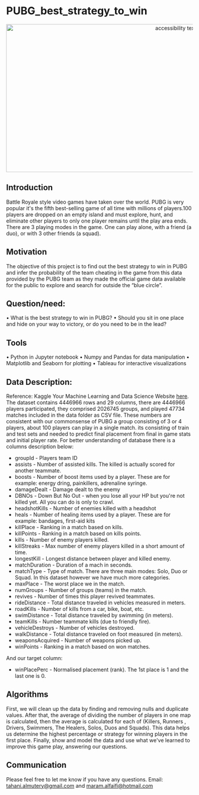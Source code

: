 # PUBG_best_strategy_to_win
<p align="center">
<img src="https://www.vga4a.com/wp-content/uploads/youtubegaming2560_1440.jpg" width="900" height="400" class="center" alt="accessibility text">

## Introduction 
Battle Royale style video games have taken over the world. PUBG is very popular it's the fifth best-selling game of all time with millions of players.100 players are dropped on an empty island and must explore, hunt, and eliminate other players to only one player remains until the play area ends. There are 3 playing modes in the game. One can play alone, with a friend (a duo), or with 3 other friends (a squad).

## Motivation <br>
The objective of this project is to find out the best strategy to win in PUBG and infer the probability of the team cheating in the game from this data provided by the PUBG team as they made the official game data available for the public to explore and search for outside the “blue circle”.
## Question/need:
•	What is the best strategy to win in PUBG?
•	Should you sit in one place and hide on your way to victory, or do you need to be in the lead?
## Tools
•	Python in Jupyter notebook 
•	Numpy and Pandas for data manipulation
•	Matplotlib and Seaborn for plotting
•	Tableau for interactive visualizations
## Data Description:
Reference: Kaggle Your Machine Learning and Data Science Website [here](https://www.kaggle.com/c/pubg-finish-placement-prediction/overview).
The dataset contains 4446966 rows and 29 columns, there are 4446966 players participated, they comprised 2026745 groups, and played 47734 matches included in the data folder as CSV file. These numbers are consistent with our commonsense of PUBG a group consisting of 3 or 4 players, about 100 players can play in a single match. its consisting of train and test sets and needed to predict final placement from final in game stats and initial player rate. For better understanding of database there is a columns description below:
- groupId - Players team ID
- assists - Number of assisted kills. The killed is actually scored for another teammate.
- boosts - Number of boost items used by a player. These are for example: energy dring, painkillers, adrenaline syringe.
- damageDealt - Damage dealt to the enemy
- DBNOs - Down But No Out - when you lose all your HP but you're not killed yet. All you can do is only to crawl.
- headshotKills - Number of enemies killed with a headshot
- heals - Number of healing items used by a player. These are for example: bandages, first-aid kits
- killPlace - Ranking in a match based on kills.
- killPoints - Ranking in a match based on kills points.
- kills - Number of enemy players killed.
- killStreaks - Max number of enemy players killed in a short amount of time.
- longestKill - Longest distance between player and killed enemy.
- matchDuration - Duration of a mach in seconds.
- matchType - Type of match. There are three main modes: Solo, Duo or Squad. In this dataset however we have much more categories.
- maxPlace - The worst place we in the match.
- numGroups - Number of groups (teams) in the match.
- revives - Number of times this player revived teammates.
- rideDistance - Total distance traveled in vehicles measured in meters.
- roadKills - Number of kills from a car, bike, boat, etc.
- swimDistance - Total distance traveled by swimming (in meters).
- teamKills - Number teammate kills (due to friendly fire).
- vehicleDestroys - Number of vehicles destroyed.
- walkDistance - Total distance traveled on foot measured (in meters).
- weaponsAcquired - Number of weapons picked up.
- winPoints - Ranking in a match based on won matches.

And our target column:
- winPlacePerc - Normalised placement (rank). The 1st place is 1 and the last one is 0.


## Algorithms
First, we will clean up the data by finding and removing nulls and duplicate values.
After that, the average of dividing the number of players in one map is calculated, then the average is calculated for each of (Killers, Runners , Drivers, Swimmers, The Healers, Solos, Duos and Squads).
This data helps us determine the highest percentage or strategy for winning players in the first place.
Finally, show and model the data and use what we've learned to improve this game play, answering our questions.

## Communication
Please feel free to let me know if you have any questions.
Email:  tahani.almutery@gmail.com and maram.alfaifi@hotmail.com

